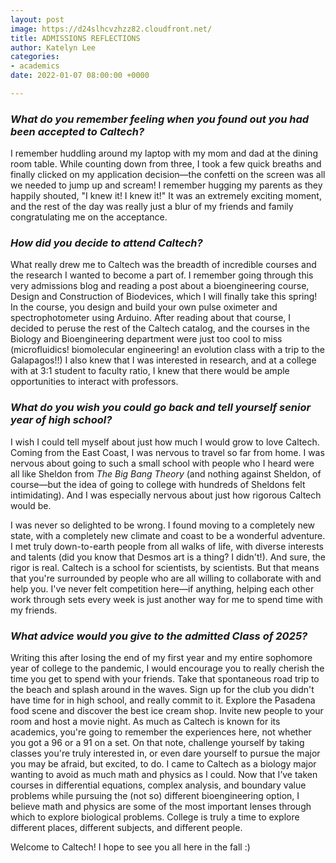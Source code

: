 ```yaml
---
layout: post
image: https://d24slhcvzhzz82.cloudfront.net/
title: ADMISSIONS REFLECTIONS
author: Katelyn Lee
categories:
- academics
date: 2022-01-07 08:00:00 +0000

---
```

### _What do you remember feeling when you found out you had been accepted to Caltech?_

I remember huddling around my laptop with my mom and dad at the dining room table. While counting down from three, I took a few quick breaths and finally clicked on my application decision—the confetti on the screen was all we needed to jump up and scream! I remember hugging my parents as they happily shouted, "I knew it! I knew it!" It was an extremely exciting moment, and the rest of the day was really just a blur of my friends and family congratulating me on the acceptance.

### _How did you decide to attend Caltech?_

What really drew me to Caltech was the breadth of incredible courses and the research I wanted to become a part of. I remember going through this very admissions blog and reading a post about a bioengineering course, Design and Construction of Biodevices, which I will finally take this spring! In the course, you design and build your own pulse oximeter and spectrophotometer using Arduino. After reading about that course, I decided to peruse the rest of the Caltech catalog, and the courses in the Biology and Bioengineering department were just too cool to miss (microfluidics! biomolecular engineering! an evolution class with a trip to the Galapagos!!) I also knew that I was interested in research, and at a college with at 3:1 student to faculty ratio, I knew that there would be ample opportunities to interact with professors.

### _What do you wish you could go back and tell yourself senior year of high school?_

I wish I could tell myself about just how much I would grow to love Caltech. Coming from the East Coast, I was nervous to travel so far from home. I was nervous about going to such a small school with people who I heard were all like Sheldon from _The Big Bang Theory_ (and nothing against Sheldon, of course—but the idea of going to college with hundreds of Sheldons felt intimidating). And I was especially nervous about just how rigorous Caltech would be.

I was never so delighted to be wrong. I found moving to a completely new state, with a completely new climate and coast to be a wonderful adventure. I met truly down-to-earth people from all walks of life, with diverse interests and talents (did you know that Desmos art is a thing? I didn't!). And sure, the rigor is real. Caltech is a school for scientists, by scientists. But that means that you're surrounded by people who are all willing to collaborate with and help you. I've never felt competition here—if anything, helping each other work through sets every week is just another way for me to spend time with my friends.

### _What advice would you give to the admitted Class of 2025?_

Writing this after losing the end of my first year and my entire sophomore year of college to the pandemic, I would encourage you to really cherish the time you get to spend with your friends. Take that spontaneous road trip to the beach and splash around in the waves. Sign up for the club you didn't have time for in high school, and really commit to it. Explore the Pasadena food scene and discover the best ice cream shop. Invite new people to your room and host a movie night. As much as Caltech is known for its academics, you're going to remember the experiences here, not whether you got a 96 or a 91 on a set. On that note, challenge yourself by taking classes you're truly interested in, or even dare yourself to pursue the major you may be afraid, but excited, to do. I came to Caltech as a biology major wanting to avoid as much math and physics as I could. Now that I’ve taken courses in differential equations, complex analysis, and boundary value problems while pursuing the (not so) different bioengineering option, I believe math and physics are some of the most important lenses through which to explore biological problems. College is truly a time to explore different places, different subjects, and different people. 

Welcome to Caltech! I hope to see you all here in the fall :)
